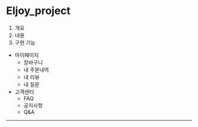 # Eljoy_project

1. 개요
2. 내용
3. 구현 기능
  * 마이페이지
    - 장바구니
    - 내 주문내역
    - 내 리뷰
    - 내 질문
  * 고객센터
    - FAQ
    - 공지사항
    - Q&A
---
